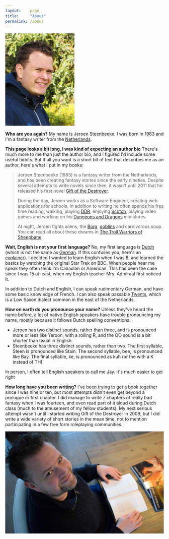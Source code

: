```yaml
---
layout:    page
title:     "About"
permalink: /about
---
```


![/static/mailjeroen.jpg](/static/mailjeroen.jpg)

**Who are you again?**
My name is Jeroen Steenbeeke. I was born in 1983 and I'm a fantasy writer from the [Netherlands](https://www.youtube.com/watch?v=eE_IUPInEuc).

**This page looks a bit long, I was kind of expecting an author bio**
There's much more to me than just the author bio, and I figured I'd include some useful tidbits. But if all you want is a short bit of text that describes me as an author, here's what I put in my books:

> Jeroen Steenbeeke (1983) is a fantasy writer from the Netherlands, and has been creating fantasy stories since the early nineties. Despite several attempts to write novels since then, it wasn't until 2011 that he released his first novel [Gift of the Destroyer](https://www.jeroensteenbeeke.nl/book/1/gift-of-the-destroyer/).
> 
> During the day, Jeroen works as a Software Engineer, creating web applications for schools. In addition to writing he often spends his free time reading, walking, playing [DDR](http://en.wikipedia.org/wiki/Dance_Dance_Revolution), enjoying [Scotch](http://en.wikipedia.org/wiki/Scotch_whisky), playing video games and working on his [Dungeons and Dragons](http://en.wikipedia.org/wiki/Dungeons_%26_Dragons) miniatures.
> 
> At night, Jeroen fights aliens, the [Borg](http://en.wikipedia.org/wiki/Borg_%28Star_Trek%29), [goblins](http://en.wikipedia.org/wiki/Labyrinth_%28film%29) and carnivorous soup. You can read all about these dreams in [The Troll Warriors of Sheepbane](https://www.jeroensteenbeeke.nl/book/4/the-troll-warriors-of-sheepbane/).

**Wait, English is not your first language?**
No, my first language is [Dutch](http://en.wikipedia.org/wiki/Dutch_language) (which is not the same as [German](http://en.wikipedia.org/wiki/German_language). If this confuses you, here's an [explainer](http://en.wikipedia.org/wiki/Dutch_language#Dutch.2C_not_Deutsch)). I decided I wanted to learn English when I was 8, and learned the basics by watching the original Star Trek on BBC. When people hear me speak they often think I'm Canadian or American. This has been the case since I was 15 at least, when my English teacher Mrs. Admiraal first noticed it.

In addition to Dutch and English, I can speak rudimentary German, and have some basic knowledge of French. I can also speak passable [Twents](http://en.wikipedia.org/wiki/Tweants_dialect), which is a Low Saxon dialect common in the east of the Netherlands.

**How on earth do you pronounce your name?**
Unless they've heard the name before, a lot of native English speakers have trouble pronouncing my name, mostly because it follows Dutch spelling conventions.

* Jeroen has two distinct sounds, rather than three, and is pronounced more or less like Yeroon, with a rolling R, and the OO sound is a bit shorter than usual in English.
* Steenbeeke has three distinct sounds, rather than two. The first syllable, Steen is pronounced like Stain. The second syllable, bee, is pronounced like Bay. The final syllable, ke, is pronounced as kuh (or the with a K instead of TH)


In person, I often tell English speakers to call me Jay. It's much easier to get right

**How long have you been writing?**
I've been trying to get a book together since I was nine or ten, but most attempts didn't even get beyond a prologue or first chapter. I did manage to write 7 chapters of really bad fantasy when I was fourteen, and even read part of it aloud during Dutch class (much to the amusement of my fellow students). My next serious attempt wasn't until I started writing Gift of the Destroyer in 2009, but I did write a wide variety of short stories in the mean time, not to mention participating in a few free form roleplaying communities.

![/images/J.Steenbeeke-books-up.jpg](/images/J.Steenbeeke-books-up.jpg)
